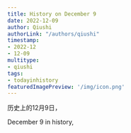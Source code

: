 ```yaml
---
title: History on December 9
date: 2022-12-09
author: Qiushi 
authorLink: "/authors/qiushi"
timestamp: 
- 2022-12
- 12-09
multitype: 
- qiushi
tags: 
- todayinhistory
featuredImagePreview: '/img/icon.png'
---
```









历史上的12月9日，

December 9 in history, 

<!--more-->

